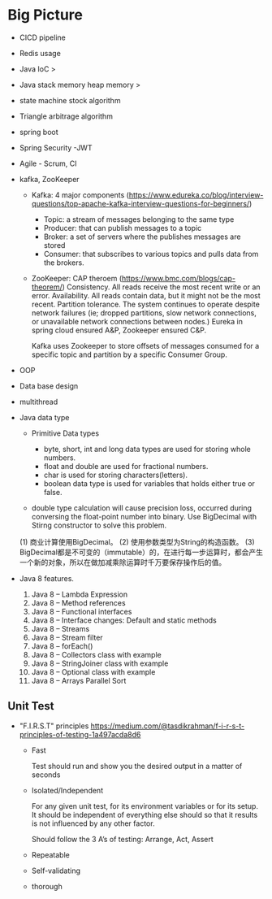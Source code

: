 # Big Picture
- CICD pipeline
- Redis usage
- Java IoC >
- Java stack memory heap memory >
- state machine stock algorithm
- Triangle arbitrage algorithm
- spring boot

- Spring Security -JWT
- Agile - Scrum, CI

- kafka, ZooKeeper
    - Kafka: 4 major components (https://www.edureka.co/blog/interview-questions/top-apache-kafka-interview-questions-for-beginners/)
        - Topic: a stream of messages belonging to the same type
        - Producer: that can publish messages to a topic
        - Broker: a set of servers where the publishes messages are stored
        - Consumer: that subscribes to various topics and pulls data from the brokers.

    - ZooKeeper: CAP theroem (https://www.bmc.com/blogs/cap-theorem/)
        Consistency. All reads receive the most recent write or an error.
        Availability. All reads contain data, but it might not be the most recent.
        Partition tolerance. The system continues to operate despite network failures (ie; dropped partitions, slow network connections, or unavailable network connections between nodes.)
        Eureka in spring cloud ensured A&P, Zookeeper ensured C&P.

        Kafka uses Zookeeper to store offsets of messages consumed for a specific topic and partition by a specific Consumer Group.

- OOP

- Data base design
- multithread

- Java data type
    - Primitive Data types
        - byte, short, int and long data types are used for storing whole numbers.
        - float and double are used for fractional numbers.
        - char is used for storing characters(letters).
        - boolean data type is used for variables that holds either true or false.

    - double type calculation will cause precision loss, occurred during conversing the float-point number into binary. Use BigDecimal with Stirng constructor to solve this problem.

    (1) 商业计算使用BigDecimal。
    (2) 使用参数类型为String的构造函数。
    (3) BigDecimal都是不可变的（immutable）的，在进行每一步运算时，都会产生一个新的对象，所以在做加减乘除运算时千万要保存操作后的值。

- Java 8 features.
    1. Java 8 – Lambda Expression
    2. Java 8 – Method references
    3. Java 8 – Functional interfaces
    4. Java 8 – Interface changes: Default and static methods
    5. Java 8 – Streams
    6. Java 8 – Stream filter
    7. Java 8 – forEach()
    8. Java 8 – Collectors class with example
    9. Java 8 – StringJoiner class with example
    10. Java 8 – Optional class with example
    11. Java 8 – Arrays Parallel Sort

## Unit Test
- "F.I.R.S.T" principles
https://medium.com/@tasdikrahman/f-i-r-s-t-principles-of-testing-1a497acda8d6

    - Fast

        Test should run and show you the desired output in a matter of seconds
    
    - Isolated/Independent

        For any given unit test, for its environment variables or for its setup. It should be independent of everything else should so that it results is not influenced by any other factor.

        Should follow the 3 A’s of testing: Arrange, Act, Assert

    - Repeatable

        


    - Self-validating
    - thorough